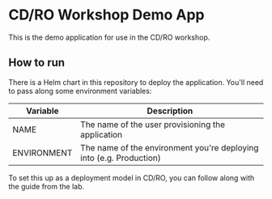 # CD/RO Workshop Demo App

This is the demo application for use in the CD/RO workshop.

## How to run

There is a Helm chart in this repository to deploy the application. You'll need to pass along some environment variables:

| Variable    | Description                                                         |
|-------------|---------------------------------------------------------------------|
| NAME        | The name of the user provisioning the application                   |
| ENVIRONMENT | The name of the environment you're deploying into (e.g. Production) |

To set this up as a deployment model in CD/RO, you can follow along with the guide from the lab.
